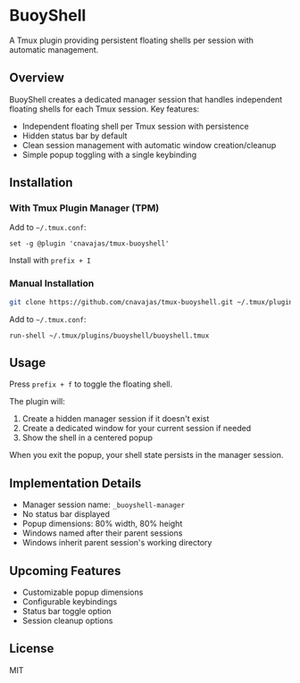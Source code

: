 # BuoyShell

A Tmux plugin providing persistent floating shells per session with automatic management.

## Overview

BuoyShell creates a dedicated manager session that handles independent floating shells for each Tmux session. Key features:

- Independent floating shell per Tmux session with persistence
- Hidden status bar by default
- Clean session management with automatic window creation/cleanup
- Simple popup toggling with a single keybinding

## Installation

### With Tmux Plugin Manager (TPM)

Add to `~/.tmux.conf`:
```tmux
set -g @plugin 'cnavajas/tmux-buoyshell'
```

Install with `prefix + I`

### Manual Installation

```bash
git clone https://github.com/cnavajas/tmux-buoyshell.git ~/.tmux/plugins/tmux-buoyshell
```

Add to `~/.tmux.conf`:
```tmux
run-shell ~/.tmux/plugins/buoyshell/buoyshell.tmux
```

## Usage

Press `prefix + f` to toggle the floating shell.

The plugin will:
1. Create a hidden manager session if it doesn't exist
2. Create a dedicated window for your current session if needed
3. Show the shell in a centered popup

When you exit the popup, your shell state persists in the manager session.

## Implementation Details

- Manager session name: `_buoyshell-manager`
- No status bar displayed
- Popup dimensions: 80% width, 80% height
- Windows named after their parent sessions
- Windows inherit parent session's working directory

## Upcoming Features

- Customizable popup dimensions
- Configurable keybindings
- Status bar toggle option
- Session cleanup options

## License

MIT
